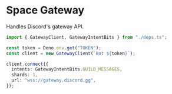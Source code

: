# Space Gateway

Handles Discord's gateway API.

```ts
import { GatewayClient, GatewayIntentBits } from "./deps.ts";

const token = Deno.env.get("TOKEN");
const client = new GatewayClient(`Bot ${token}`);

client.connect({
  intents: GatewayIntentBits.GUILD_MESSAGES,
  shards: 1,
  url: "wss://gateway.discord.gg",
});
```
